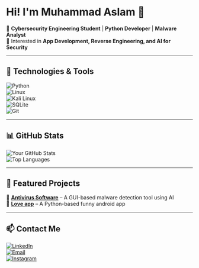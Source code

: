 # Hi! I'm Muhammad Aslam 👋  
🔹 **Cybersecurity Engineering Student** | **Python Developer** | **Malware Analyst**  
🔹 Interested in **App Development, Reverse Engineering, and AI for Security**   

---

## 🔧 Technologies & Tools  
![Python](https://img.shields.io/badge/-Python-3776AB?style=flat-square&logo=python&logoColor=white)  
![Linux](https://img.shields.io/badge/-Linux-FCC624?style=flat-square&logo=linux&logoColor=black)  
![Kali Linux](https://img.shields.io/badge/-Kali%20Linux-268BEE?style=flat-square&logo=kalilinux&logoColor=white)  
![SQLite](https://img.shields.io/badge/-SQLite-003B57?style=flat-square&logo=sqlite&logoColor=white)  
![Git](https://img.shields.io/badge/-Git-F05032?style=flat-square&logo=git&logoColor=white)  

---

## 📊 GitHub Stats  
![Your GitHub Stats](https://github-readme-stats.vercel.app/api?username=Mhmd-Aslam&show_icons=true&theme=radical)  
![Top Languages](https://github-readme-stats.vercel.app/api/top-langs/?username=Mhmd-Aslam&layout=compact&theme=radical)  

---

## 🚀 Featured Projects  
🔹 **[Antivirus Software](https://github.com/Mhmd-Aslam/project-av)** – A GUI-based malware detection tool using AI  
🔹 **[Love app](https://github.com/Mhmd-Aslam/Love-app)** – A Python-based funny android app

---

## 📫 Contact Me  
[![LinkedIn](https://img.shields.io/badge/-LinkedIn-blue?style=flat-square&logo=linkedin)](www.linkedin.com/in/muhammad-aslam-a-a8710221a)  
[![Email](https://img.shields.io/badge/-Email-red?style=flat-square&logo=gmail)](mailto:aslamaass108@gmail.com)  
[![Instagram](https://img.shields.io/badge/-Instagram-E4405F?style=flat-square&logo=instagram&logoColor=white)](https://www.instagram.com/mhmd__aslam__)


